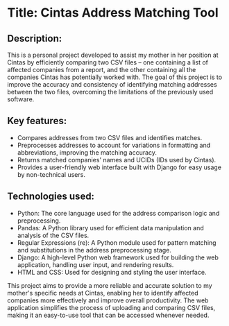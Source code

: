 

# Title: Cintas Address Matching Tool

## Description:

This is a personal project developed to assist my mother in her position at Cintas by efficiently comparing two CSV files – one containing a list of affected companies from a report, and the other containing all the companies Cintas has potentially worked with. The goal of this project is to improve the accuracy and consistency of identifying matching addresses between the two files, overcoming the limitations of the previously used software.

## Key features:

* Compares addresses from two CSV files and identifies matches.
* Preprocesses addresses to account for variations in formatting and abbreviations, improving the matching accuracy.
* Returns matched companies' names and UCIDs (IDs used by Cintas).
* Provides a user-friendly web interface built with Django for easy usage by non-technical users.

## Technologies used:

* Python: The core language used for the address comparison logic and preprocessing.
* Pandas: A Python library used for efficient data manipulation and analysis of the CSV files.
* Regular Expressions (re): A Python module used for pattern matching and substitutions in the address preprocessing stage.
* Django: A high-level Python web framework used for building the web application, handling user input, and rendering results.
* HTML and CSS: Used for designing and styling the user interface.

This project aims to provide a more reliable and accurate solution to my mother's specific needs at Cintas, enabling her to identify affected companies more effectively and improve overall productivity. The web application simplifies the process of uploading and comparing CSV files, making it an easy-to-use tool that can be accessed whenever needed.
